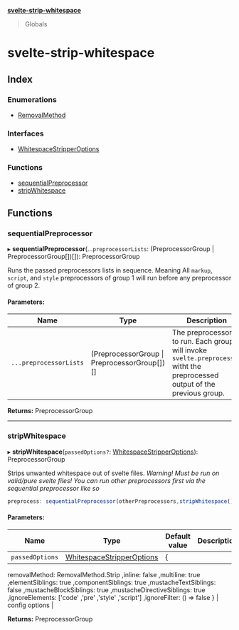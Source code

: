 **[svelte-strip-whitespace](README.md)**

> Globals

# svelte-strip-whitespace

## Index

### Enumerations

* [RemovalMethod](enums/removalmethod.md)

### Interfaces

* [WhitespaceStripperOptions](interfaces/whitespacestripperoptions.md)

### Functions

* [sequentialPreprocessor](globals.md#sequentialpreprocessor)
* [stripWhitespace](globals.md#stripwhitespace)

## Functions

### sequentialPreprocessor

▸ **sequentialPreprocessor**(...`preprocessorLists`: (PreprocessorGroup \| PreprocessorGroup[])[]): PreprocessorGroup

Runs the passed preprocessors lists in sequence.
Meaning All `markup`, `script`, and `style` preprocessors
of group 1 will run before any preprocessor of group 2.

#### Parameters:

Name | Type | Description |
------ | ------ | ------ |
`...preprocessorLists` | (PreprocessorGroup \| PreprocessorGroup[])[] | The preprocessors to run. Each group will invoke `svelte.preprocess()` witht the preprocessed output of the previous group.  |

**Returns:** PreprocessorGroup

___

### stripWhitespace

▸ **stripWhitespace**(`passedOptions?`: [WhitespaceStripperOptions](interfaces/whitespacestripperoptions.md)): PreprocessorGroup

Strips unwanted whitespace out of svelte files.
*Warning! Must be run on valid/pure svelte files!
You can run other preprocessors first via the sequential
preprocessor like so*
```js
preprocess: sequentialPreprocessor(otherPreprocessors,stripWhitespace())
```

#### Parameters:

Name | Type | Default value | Description |
------ | ------ | ------ | ------ |
`passedOptions` | [WhitespaceStripperOptions](interfaces/whitespacestripperoptions.md) | {
  removalMethod: RemovalMethod.Strip
  ,inline: false
  ,multiline: true
  ,elementSiblings: true
  ,componentSiblings: true
  ,mustacheTextSiblings: false
  ,mustacheBlockSiblings: true
  ,mustacheDirectiveSiblings: true
  ,ignoreElements: ['code' ,'pre' ,'style' ,'script']
  ,ignoreFilter: () => false
} | config options  |

**Returns:** PreprocessorGroup
